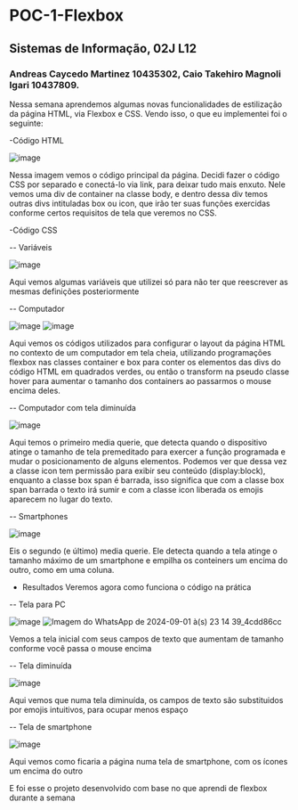 # POC-1-Flexbox
## Sistemas de Informação, 02J L12
### Andreas Caycedo Martinez 10435302, Caio Takehiro Magnoli Igari 10437809.
Nessa semana aprendemos algumas novas funcionalidades de estilização da página HTML, via Flexbox e CSS. Vendo isso, o que eu implementei foi o seguinte:

-Código HTML

![image](https://github.com/user-attachments/assets/15161d4b-60da-4378-99f1-808535296f66)

Nessa imagem vemos o código principal da página. Decidi fazer o código CSS por separado e conectá-lo via link, para deixar tudo mais enxuto. Nele vemos uma div de container na classe body, e dentro dessa div temos outras divs intituladas box ou icon, que irão ter suas funções exercidas conforme certos requisitos de tela que veremos no CSS.

-Código CSS

-- Variáveis

![image](https://github.com/user-attachments/assets/f11fc496-c2b8-4888-bc3a-05dca88a6eff)

Aqui vemos algumas variáveis que utilizei só para não ter que reescrever as mesmas definições posteriormente

-- Computador

![image](https://github.com/user-attachments/assets/6bae435c-d49b-4223-8780-789e3d6d048f)
![image](https://github.com/user-attachments/assets/dc85c2b9-0314-4d26-987a-91f93a74870a)

Aqui vemos os códigos utilizados para configurar o layout da página HTML no contexto de um computador em tela cheia, utilizando programações flexbox nas classes container e box para conter os elementos das divs do código HTML em quadrados verdes, ou então o transform na pseudo classe hover para aumentar o tamanho dos containers ao passarmos o mouse encima deles.

-- Computador com tela diminuída

![image](https://github.com/user-attachments/assets/5c970342-e57a-4e91-8522-cda77d31d429)

Aqui temos o primeiro media querie, que detecta quando o dispositivo atinge o tamanho de tela premeditado para exercer a função programada e mudar o posicionamento de alguns elementos. Podemos ver que dessa vez a classe icon tem permissão para exibir seu conteúdo (display:block), enquanto a classe box span é barrada, isso significa que com a classe box span barrada o texto irá sumir e com a classe icon liberada os emojis aparecem no lugar do texto.

-- Smartphones

![image](https://github.com/user-attachments/assets/29a6a457-d6fa-46a8-842a-819304a1afde)

Eis o segundo (e último) media querie. Ele detecta quando a tela atinge o tamanho máximo de um smartphone e empilha os conteiners um encima do outro, como em uma coluna.

- Resultados
Veremos agora como funciona o código na prática

-- Tela para PC

![image](https://github.com/user-attachments/assets/bd206c9c-78a4-4037-a386-fc0c2d497229)
![Imagem do WhatsApp de 2024-09-01 à(s) 23 14 39_4cdd86cc](https://github.com/user-attachments/assets/b4cc80cb-2bc7-45b0-a843-687094f6a80f)

Vemos a tela inicial com seus campos de texto que aumentam de tamanho conforme você passa o mouse encima

-- Tela diminuída

![image](https://github.com/user-attachments/assets/74412370-0c1a-422a-9450-2a023e06505c)

Aqui vemos que numa tela diminuída, os campos de texto são substituidos por emojis intuitivos, para ocupar menos espaço

-- Tela de smartphone

![image](https://github.com/user-attachments/assets/d7b0d716-600b-4f75-ae3f-0d6e6e390693)

Aqui vemos como ficaria a página numa tela de smartphone, com os ícones um encima do outro

E foi esse o projeto desenvolvido com base no que aprendi de flexbox durante a semana
